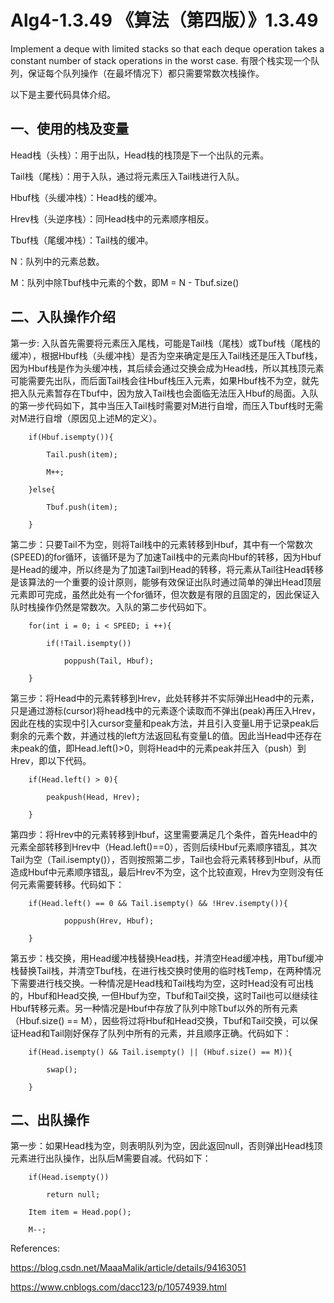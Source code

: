# Alg4-1.3.49 《算法（第四版）》1.3.49
Implement a deque with limited stacks so that each deque operation takes a constant number of stack operations in the worst case.
有限个栈实现一个队列，保证每个队列操作（在最坏情况下）都只需要常数次栈操作。

以下是主要代码具体介绍。

## 一、使用的栈及变量

Head栈（头栈）：用于出队，Head栈的栈顶是下一个出队的元素。

Tail栈（尾栈）：用于入队，通过将元素压入Tail栈进行入队。

Hbuf栈（头缓冲栈）：Head栈的缓冲。

Hrev栈（头逆序栈）：同Head栈中的元素顺序相反。

Tbuf栈（尾缓冲栈）：Tail栈的缓冲。

N：队列中的元素总数。

M：队列中除Tbuf栈中元素的个数，即M = N - Tbuf.size()

## 二、入队操作介绍

第一步: 入队首先需要将元素压入尾栈，可能是Tail栈（尾栈）或Tbuf栈（尾栈的缓冲），根据Hbuf栈（头缓冲栈）是否为空来确定是压入Tail栈还是压入Tbuf栈，因为Hbuf栈是作为头缓冲栈，其后续会通过交换会成为Head栈，所以其栈顶元素可能需要先出队，而后面Tail栈会往Hbuf栈压入元素，如果Hbuf栈不为空，就先把入队元素暂存在Tbuf中，因为放入Tail栈也会面临无法压入Hbuf的局面。入队的第一步代码如下，其中当压入Tail栈时需要对M进行自增，而压入Tbuf栈时无需对M进行自增（原因见上述M的定义）。

        if(Hbuf.isempty()){

            Tail.push(item);
            
            M++;
            
        }else{
        
            Tbuf.push(item);
            
        }

第二步：只要Tail不为空，则将Tail栈中的元素转移到Hbuf，其中有一个常数次(SPEED)的for循环，该循环是为了加速Tail栈中的元素向Hbuf的转移，因为Hbuf是Head的缓冲，所以终是为了加速Tail到Head的转移，将元素从Tail往Head转移是该算法的一个重要的设计原则，能够有效保证出队时通过简单的弹出Head顶层元素即可完成，虽然此处有一个for循环，但次数是有限的且固定的，因此保证入队时栈操作仍然是常数次。入队的第二步代码如下。

        for(int i = 0; i < SPEED; i ++){
        
            if(!Tail.isempty())
            
                poppush(Tail, Hbuf);
                
        }

第三步：将Head中的元素转移到Hrev，此处转移并不实际弹出Head中的元素，只是通过游标(cursor)将head栈中的元素逐个读取而不弹出(peak)再压入Hrev，因此在栈的实现中引入cursor变量和peak方法，并且引入变量L用于记录peak后剩余的元素个数，并通过栈的left方法返回私有变量L的值。因此当Head中还存在未peak的值，即Head.left()>0，则将Head中的元素peak并压入（push）到Hrev，即以下代码。

        if(Head.left() > 0){
        
            peakpush(Head, Hrev);
            
        }

第四步：将Hrev中的元素转移到Hbuf，这里需要满足几个条件，首先Head中的元素全部转移到Hrev中（Head.left()==0），否则后续Hbuf元素顺序错乱，其次Tail为空（Tail.isempty()），否则按照第二步，Tail也会将元素转移到Hbuf，从而造成Hbuf中元素顺序错乱，最后Hrev不为空，这个比较直观，Hrev为空则没有任何元素需要转移。代码如下：

        if(Head.left() == 0 && Tail.isempty() && !Hrev.isempty()){
        
                poppush(Hrev, Hbuf);
                
        }

第五步：栈交换，用Head缓冲栈替换Head栈，并清空Head缓冲栈，用Tbuf缓冲栈替换Tail栈，并清空Tbuf栈，在进行栈交换时使用的临时栈Temp，在两种情况下需要进行栈交换。一种情况是Head栈和Tail栈均为空，这时Head没有可出栈的，Hbuf和Head交换, 一但Hbuf为空，Tbuf和Tail交换，这时Tail也可以继续往Hbuf转移元素。另一种情况是Hbuf中存放了队列中除Tbuf以外的所有元素（Hbuf.size() == M），因些将过将Hbuf和Head交换，Tbuf和Tail交换，可以保证Head和Tail刚好保存了队列中所有的元素，并且顺序正确。代码如下：

        if(Head.isempty() && Tail.isempty() || (Hbuf.size() == M)){
        
            swap();
            
        }

## 二、出队操作

第一步：如果Head栈为空，则表明队列为空，因此返回null，否则弹出Head栈顶元素进行出队操作，出队后M需要自减。代码如下：

        if(Head.isempty())
        
            return null;
            
        Item item = Head.pop();
        
        M--;



References:

https://blog.csdn.net/MaaaMalik/article/details/94163051

https://www.cnblogs.com/dacc123/p/10574939.html
